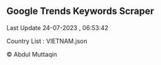 

## Google Trends Keywords Scraper 
 
Last Update 24-07-2023 , 06:53:42

Country List :
VIETNAM.json



© Abdul Muttaqin 
